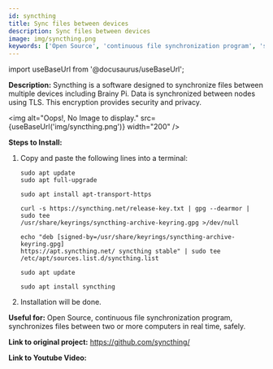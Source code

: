 ```yaml
---
id: syncthing
title: Sync files between devices
description: Sync files between devices
image: img/syncthing.png
keywords: ['Open Source', 'continuous file synchronization program', 'synchronizes files between two or more computers in real time', 'safely']
---
```



import useBaseUrl from '@docusaurus/useBaseUrl';



**Description:** Syncthing is a software designed to synchronize files between multiple devices including Brainy Pi. Data is synchronized between nodes using TLS. This encryption  provides  security and privacy. 

<img alt="Oops!, No Image to display." src={useBaseUrl('img/syncthing.png')} width="200" />

**Steps to Install:**

1. Copy and paste the following lines into a terminal:

   ```
   sudo apt update
   sudo apt full-upgrade

   sudo apt install apt-transport-https

   curl -s https://syncthing.net/release-key.txt | gpg --dearmor | sudo tee 
   /usr/share/keyrings/syncthing-archive-keyring.gpg >/dev/null

   echo "deb [signed-by=/usr/share/keyrings/syncthing-archive-keyring.gpg] 
   https://apt.syncthing.net/ syncthing stable" | sudo tee 
   /etc/apt/sources.list.d/syncthing.list

   sudo apt update

   sudo apt install syncthing
   ```
2. Installation will be done.

**Useful for:** Open Source, continuous file synchronization program, synchronizes files between two or more computers in real time, safely.

**Link to original project:** https://github.com/syncthing/

**Link to Youtube Video:** <!-- Link to the Youtube video. -->
